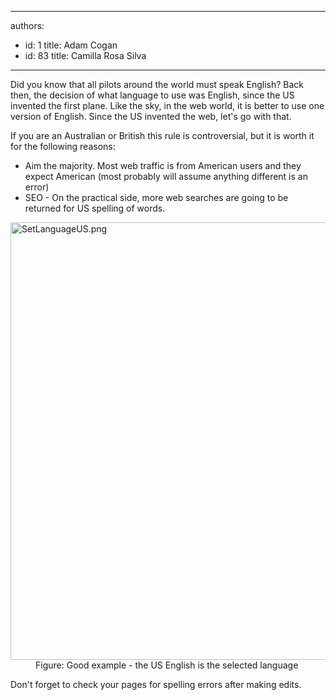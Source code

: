 

---
authors:
  - id: 1
    title: Adam Cogan
  - id: 83
    title: Camilla Rosa Silva
---




<span class='intro'> <p>Did you know that all pilots around the world must speak English? Back then, the decision of what language to use was&#160;English, since the US invented the first plane. Like the sky, in the web world, it is better to use one version of English. Since the US invented the web, let's go with that. <br></p> </span>

<p>If you are an Australian or British this rule is controversial, but it is worth it for the following reasons&#58;</p><ul><li>Aim the majority. Most web traffic is from American users and they expect American (most probably will assume anything different is an error)</li><li>SEO - On the practical side, more web searches are going to be returned for US spelling of words.</li></ul><dl class="goodImage"><dt> <img src="/PublishingImages/SetLanguageUS.png" alt="SetLanguageUS.png" style="width&#58;700px;" /> </dt><dd>Figure&#58; Good example - the&#160;US English ​is the selected language </dd></dl><p>Don't forget to check your pages for spelling errors after making edits.</p>


